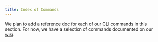 ```yaml
---
title: Index of Commands
---
```


We plan to add a reference doc for each of our CLI commands in this section. For now, we have a selection of commands documented on our [wiki](https://github.com/Chia-Network/chia-blockchain/wiki/CLI-Commands-Reference).

